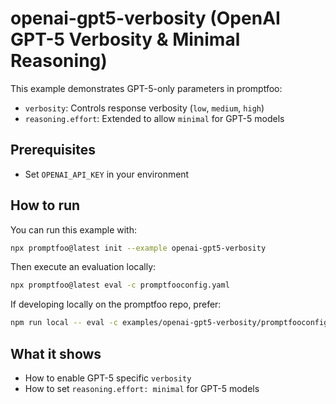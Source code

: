 # openai-gpt5-verbosity (OpenAI GPT-5 Verbosity & Minimal Reasoning)

This example demonstrates GPT-5-only parameters in promptfoo:

- `verbosity`: Controls response verbosity (`low`, `medium`, `high`)
- `reasoning.effort`: Extended to allow `minimal` for GPT-5 models

## Prerequisites

- Set `OPENAI_API_KEY` in your environment

## How to run

You can run this example with:

```bash
npx promptfoo@latest init --example openai-gpt5-verbosity
```

Then execute an evaluation locally:

```bash
npx promptfoo@latest eval -c promptfooconfig.yaml
```

If developing locally on the promptfoo repo, prefer:

```bash
npm run local -- eval -c examples/openai-gpt5-verbosity/promptfooconfig.yaml
```

## What it shows

- How to enable GPT-5 specific `verbosity`
- How to set `reasoning.effort: minimal` for GPT-5 models
